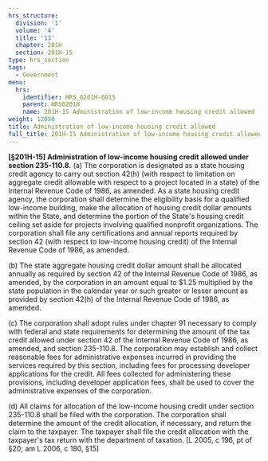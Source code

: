 ```yaml
---
hrs_structure:
  division: '1'
  volume: '4'
  title: '13'
  chapter: 201H
  section: 201H-15
type: hrs_section
tags:
  - Government
menu:
  hrs:
    identifier: HRS_0201H-0015
    parent: HRS0201H
    name: 201H-15 Administration of low-income housing credit allowed
weight: 12080
title: Administration of low-income housing credit allowed
full_title: 201H-15 Administration of low-income housing credit allowed
---
```

**[§201H-15] Administration of low-income housing credit allowed under section 235-110.8.** (a) The corporation is designated as a state housing credit agency to carry out section 42(h) (with respect to limitation on aggregate credit allowable with respect to a project located in a state) of the Internal Revenue Code of 1986, as amended. As a state housing credit agency, the corporation shall determine the eligibility basis for a qualified low-income building, make the allocation of housing credit dollar amounts within the State, and determine the portion of the State's housing credit ceiling set aside for projects involving qualified nonprofit organizations. The corporation shall file any certifications and annual reports required by section 42 (with respect to low-income housing credit) of the Internal Revenue Code of 1986, as amended.

(b) The state aggregate housing credit dollar amount shall be allocated annually as required by section 42 of the Internal Revenue Code of 1986, as amended, by the corporation in an amount equal to $1.25 multiplied by the state population in the calendar year or such greater or lesser amount as provided by section 42(h) of the Internal Revenue Code of 1986, as amended.

(c) The corporation shall adopt rules under chapter 91 necessary to comply with federal and state requirements for determining the amount of the tax credit allowed under section 42 of the Internal Revenue Code of 1986, as amended, and section 235-110.8\. The corporation may establish and collect reasonable fees for administrative expenses incurred in providing the services required by this section, including fees for processing developer applications for the credit. All fees collected for administering these provisions, including developer application fees, shall be used to cover the administrative expenses of the corporation.

(d) All claims for allocation of the low-income housing credit under section 235-110.8 shall be filed with the corporation. The corporation shall determine the amount of the credit allocation, if necessary, and return the claim to the taxpayer. The taxpayer shall file the credit allocation with the taxpayer's tax return with the department of taxation. [L 2005, c 196, pt of §20; am L 2006, c 180, §15]